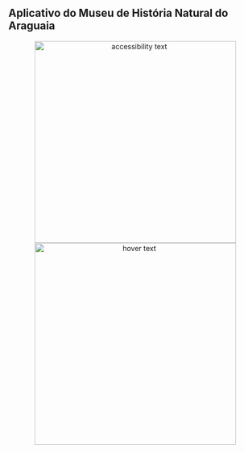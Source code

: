 

## Aplicativo do Museu de História Natural do Araguaia


<p align="center">
  <img src="https://user-images.githubusercontent.com/34286800/62339602-8fb5b100-b4aa-11e9-98e0-1564526219a7.png" width="400" alt="accessibility text">
  <img src="https://user-images.githubusercontent.com/34286800/62339601-8f1d1a80-b4aa-11e9-8c26-1de9c8956eaa.png" width="400" title="hover text">
</p>

